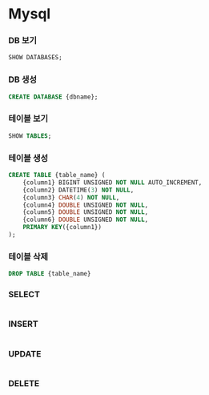 # Mysql

### DB 보기

```sql
SHOW DATABASES;
```

### DB 생성

```sql
CREATE DATABASE {dbname};
```

### 테이블 보기

```sql
SHOW TABLES;
```

### 테이블 생성

```sql
CREATE TABLE {table_name} (
	{column1} BIGINT UNSIGNED NOT NULL AUTO_INCREMENT,
	{column2} DATETIME(3) NOT NULL,
    {column3} CHAR(4) NOT NULL,
    {column4} DOUBLE UNSIGNED NOT NULL,
    {column5} DOUBLE UNSIGNED NOT NULL,
    {column6} DOUBLE UNSIGNED NOT NULL,
	PRIMARY KEY({column1})
);
```

### 테이블 삭제

```sql
DROP TABLE {table_name}
```

### SELECT

```sql

```

### INSERT

```sql

```

### UPDATE

```sql

```

### DELETE

```sql

```
